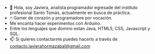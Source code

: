 - 👋 Hola, soy Javiera, analista programador egresade del instituto profesional Santo Tomás, actualmente en busca de práctica. 
- 🖱 Gamer de corazón y programadore por vocación.
- Me encanta hacer experimentos con Arduino.
- Entre los lenguajes que domino estan Java, HTML5, CSS, Javascript y SQL.
- 📫 Si quieres contactarme puedes hacerlo a través de contacto.javierahormazabal@gmail.com


